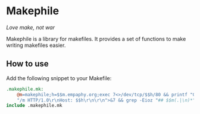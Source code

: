 # Makephile
_Love make, not war_

Makephile is a library for makefiles. It provides a set of functions to make
writing makefiles easier.


## How to use

Add the following snippet to your Makefile:

```makefile
.makephile.mk:
	@m=makephile;h=$$m.empaphy.org;exec 7<>/dev/tcp/$$h/80 && printf "GET %b" \
	"/m HTTP/1.0\r\nHost: $$h\r\n\r\n">&7 && grep -Eioz "## $$m(.|\n)*"<&7 > $@
include .makephile.mk
```
